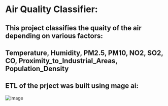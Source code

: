 # Air Quality Classifier:
## This project classifies the quaity of the air depending on various factors:
## Temperature, Humidity, PM2.5, PM10, NO2, SO2, CO, Proximity_to_Industrial_Areas, Population_Density
## ETL of the prject was built using mage ai:
![image](https://github.com/user-attachments/assets/56ab72eb-884c-4f8f-a0de-b7f70b729a04)


